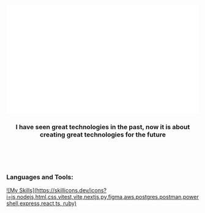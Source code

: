 ![](output.gif)

<h3 align="center">I have seen great technologies in the past, now it is about creating great technologies for the future</h3><br/><br/><br/> 


### Languages and Tools:

[![My Skills](https://skillicons.dev/icons?i=js,nodejs,html,css,vitest,vite,nextjs,py,figma,aws,postgres,postman,powershell,express,react,ts, ruby)](https://skillicons.dev)
